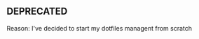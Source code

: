 DEPRECATED
---------------------------------------------------------------------------------

Reason: I've decided to start my dotfiles managent from scratch
